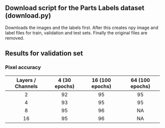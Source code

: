 ## Download script for the Parts Labels dataset (download.py)
Downloads the images and the labels first. After this creates npy image and
label files for train, validation and test sets. Finally the original files are
removed.

## Results for validation set 

### Pixel accuracy
| Layers / Channels | 4 (30 epochs) | 16 (100 epochs) | 64 (100 epochs) |
| :---------------: |:-------------:|:---------------:|:---------------:|
| 2					| 92            | 95              | 95              |
| 4					| 93            | 95              | 95              |
| 8					| 95            | 96              | NA              |
| 16				| 95            | 96              | NA              |


